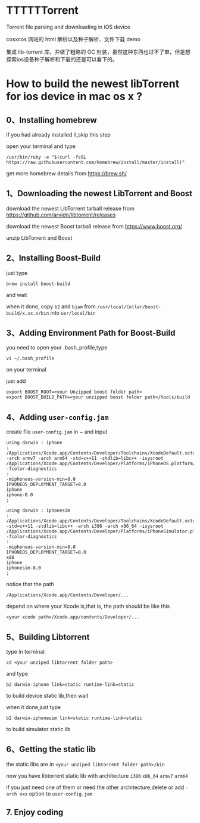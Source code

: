 # TTTTTTorrent
Torrent file parsing and downloading in iOS device

cosxcos 网站的 html 解析以及种子解析、文件下载 demo

集成 lib-torrent 库，并做了粗略的 OC 封装，虽然这种东西也过不了审，但是想探索ios设备种子解析和下载的还是可以看下的。


# How to build the newest libTorrent for ios device in mac os x ?

## 0、Installing homebrew
if you had already installed it,skip this step

open your terminal and type
```
/usr/bin/ruby -e "$(curl -fsSL https://raw.githubusercontent.com/Homebrew/install/master/install)"
```

get more homebrew details from https://brew.sh/

## 1、Downloading the newest LibTorrent and Boost

download the newest LibTorrent tarball release from https://github.com/arvidn/libtorrent/releases

download the newest Boost tarball release from https://www.boost.org/

unzip LibTorrent and Boost

## 2、Installing Boost-Build

just type
```
brew install boost-build
```
and wait

when it done, copy `b2` and `bjam` from `/usr/local/Cellar/boost-build/x.xx.x/bin` into `usr/local/bin`


## 3、Adding Environment Path for Boost-Build
you need to open your .bash_profile,type
```
vi ~/.bash_profile
```
on your terminal

just add
```
export BOOST_ROOT=<your Unzipped boost folder path>
export BOOST_BUILD_PATH=<your unzipped boost folder path>/tools/build
```

## 4、Adding `user-config.jam`
create file `user-config.jam` in ~
and input
```
using darwin : iphone
: /Applications/Xcode.app/Contents/Developer/Toolchains/XcodeDefault.xctoolchain/usr/bin/clang++ -arch armv7 -arch arm64 -std=c++11 -stdlib=libc++ -isysroot /Applications/Xcode.app/Contents/Developer/Platforms/iPhoneOS.platform/Developer/SDKs/iPhoneOS.sdk -fcolor-diagnostics
:
-miphoneos-version-min=8.0
IPHONEOS_DEPLOYMENT_TARGET=8.0
iphone
iphone-8.0
;

using darwin : iphonesim
: /Applications/Xcode.app/Contents/Developer/Toolchains/XcodeDefault.xctoolchain/usr/bin/clang++ -std=c++11 -stdlib=libc++ -arch i386 -arch x86_64 -isysroot /Applications/Xcode.app/Contents/Developer/Platforms/iPhoneSimulator.platform/Developer/SDKs/iPhoneSimulator.sdk -fcolor-diagnostics
:
-miphoneos-version-min=8.0
IPHONEOS_DEPLOYMENT_TARGET=8.0
x86
iphone
iphonesim-8.0
;
```

notice that the path 

`/Applications/Xcode.app/Contents/Developer/...` 

depend on where your Xcode is,that is, the path should be like this

`<your xcode path>/Xcode.app/contents/Developer/...`

## 5、Building Libtorrent
type in terminal:
```
cd <your unziped libtorrent folder path>
```
and type 
```
b2 darwin-iphone link=static runtime-link=static
```
to build device static lib,then wait

when it done,just type
```
b2 darwin-iphonesim link=static runtime-link=static
```
to build simulator static lib

## 6、Getting the static lib
the static libs are in `<your unziped libtorrent folder path>/bin`

now you have libtorrent static lib with architecture `i386` `x86_64` `armv7` `arm64`

if you just need one of them or need the other architecture,delete or add `-arch xxx` option to `user-config.jam`

## 7. Enjoy coding
